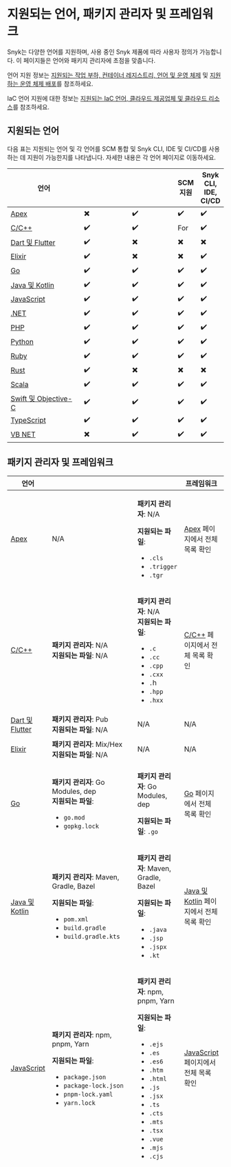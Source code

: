 # 지원되는 언어, 패키지 관리자 및 프레임워크

Snyk는 다양한 언어를 지원하며, 사용 중인 Snyk 제품에 따라 사용자 정의가 가능합니다. 이 페이지들은 언어와 패키지 관리자에 초점을 맞춥니다.

언어 지원 정보는 [지원되는 작업 부하, 컨테이너 레지스트리, 언어 및 운영 체제](../scan-with-snyk/snyk-container/kubernetes-integration/overview-of-kubernetes-integration/supported-workloads-container-registries-languages-and-operating-systems.md) 및 [지원하는 운영 체제 배포](../scan-with-snyk/snyk-container/how-snyk-container-works/operating-system-distributions-supported-by-snyk-container.md)를 참조하세요.

IaC 언어 지원에 대한 정보는 [지원되는 IaC 언어, 클라우드 제공업체 및 클라우드 리소스](../scan-with-snyk/snyk-iac/supported-iac-languages-cloud-providers-and-cloud-resources/)를 참조하세요.

## 지원되는 언어

다음 표는 지원되는 언어 및 각 언어를 SCM 통합 및 Snyk CLI, IDE 및 CI/CD를 사용하는 데 지원이 가능한지를 나타냅니다. 자세한 내용은 각 언어 페이지로 이동하세요.

<table><thead><tr><th width="270">언어</th><th width="225"></th><th width="210"></th><th data-hidden>SCM 지원</th><th data-hidden>Snyk CLI, IDE, CI/CD</th></tr></thead><tbody><tr><td><a href="apex.md">Apex</a></td><td><span data-gb-custom-inline data-tag="emoji" data-code="2716">✖️</span></td><td>✔️</td><td>✔️</td><td>✔️</td></tr><tr><td><a href="c-c++/">C/C++</a></td><td>✔️</td><td>✔️</td><td>For </td><td>✔️</td></tr><tr><td><a href="dart-and-flutter.md">Dart 및 Flutter</a></td><td>✔️</td><td><span data-gb-custom-inline data-tag="emoji" data-code="2716">✖️</span></td><td><span data-gb-custom-inline data-tag="emoji" data-code="2716">✖️</span></td><td><span data-gb-custom-inline data-tag="emoji" data-code="2716">✖️</span></td></tr><tr><td><a href="elixir.md">Elixir</a></td><td>✔️</td><td><span data-gb-custom-inline data-tag="emoji" data-code="2716">✖️</span></td><td><span data-gb-custom-inline data-tag="emoji" data-code="2716">✖️</span></td><td>✔️</td></tr><tr><td><a href="go/">Go</a></td><td>✔️</td><td>✔️</td><td>✔️</td><td>✔️</td></tr><tr><td><a href="java-and-kotlin/">Java 및 Kotlin</a></td><td>✔️</td><td>✔️</td><td>✔️</td><td>✔️</td></tr><tr><td><a href="javascript/">JavaScript</a></td><td>✔️</td><td>✔️</td><td>✔️</td><td>✔️</td></tr><tr><td><a href=".net/">.NET</a></td><td>✔️</td><td>✔️</td><td>✔️</td><td>✔️</td></tr><tr><td><a href="php/">PHP</a></td><td>✔️</td><td>✔️</td><td>✔️</td><td>✔️</td></tr><tr><td><a href="python/">Python</a></td><td>✔️</td><td>✔️</td><td>✔️</td><td>✔️</td></tr><tr><td><a href="ruby/">Ruby</a></td><td>✔️</td><td>✔️</td><td>✔️</td><td>✔️</td></tr><tr><td><a href="rust.md">Rust</a></td><td>✔️</td><td><span data-gb-custom-inline data-tag="emoji" data-code="2716">✖️</span></td><td><span data-gb-custom-inline data-tag="emoji" data-code="2716">✖️</span></td><td><span data-gb-custom-inline data-tag="emoji" data-code="2716">✖️</span></td></tr><tr><td><a href="scala/">Scala</a></td><td>✔️</td><td>✔️</td><td>✔️</td><td>✔️</td></tr><tr><td><a href="swift-and-objective-c/">Swift 및 Objective-C</a></td><td>✔️</td><td>✔️</td><td>✔️</td><td>✔️</td></tr><tr><td><a href="typescript.md">TypeScript</a></td><td>✔️</td><td>✔️</td><td>✔️</td><td>✔️</td></tr><tr><td><a href="vb.net.md">VB NET</a></td><td><span data-gb-custom-inline data-tag="emoji" data-code="2716">✖️</span></td><td>✔️</td><td>✔️</td><td>✔️</td></tr></tbody></table>

## 패키지 관리자 및 프레임워크

<table data-full-width="false"><thead><tr><th width="198">언어</th><th width="276"></th><th></th><th data-hidden>프레임워크</th><th data-hidden>지원되는 기능</th></tr></thead><tbody><tr><td><a href="apex.md">Apex</a></td><td> N/A</td><td><p><strong>패키지 관리자</strong>: N/A</p><p><strong>지원되는 파일</strong>:</p><ul><li><code>.cls</code></li><li><code>.trigger</code> </li><li><code>.tgr</code></li></ul></td><td><a href="apex.md#frameworks-and-libraries">Apex</a> 페이지에서 전체 목록 확인</td><td><ul><li>Interfile 분석 지원</li><li>사용자 정의 규칙</li><li>보고서</li><li>Interfile 분석</li></ul></td></tr><tr><td><a href="c-c++/">C/C++</a></td><td><p><strong>패키지 관리자</strong>: N/A<br><strong>지원되는 파일</strong>: N/A</p><p></p></td><td><p><strong>패키지 관리자</strong>: N/A<br><strong>지원되는 파일</strong>:</p><ul><li><code>.c</code> </li><li><code>.cc</code> </li><li><code>.cpp</code> </li><li><code>.cxx</code> </li><li><code>.</code>h </li><li><code>.hpp</code> </li><li><code>.hxx</code></li></ul></td><td><a href="c-c++/#frameworks-and-libraries">C/C++</a> 페이지에서 전체 목록 확인</td><td><ul><li>라이선스 스캐닝 ()</li><li>보고서 ()</li><li>Interfile 분석 ()</li></ul></td></tr><tr><td><a href="dart-and-flutter.md">Dart 및 Flutter</a></td><td><strong>패키지 관리자</strong>: Pub<br><strong>지원되는 파일</strong>: N/A</td><td> N/A</td><td>N/A</td><td>N/A</td></tr><tr><td><a href="elixir.md">Elixir</a></td><td><strong>패키지 관리자</strong>: Mix/Hex<br><strong>지원되는 파일</strong>: N/A</td><td> N/A</td><td>N/A</td><td><ul><li>보고서</li></ul></td></tr><tr><td><a href="go/">Go</a></td><td><p><strong>패키지 관리자</strong>: Go Modules, dep<br><strong>지원되는 파일</strong>:</p><ul><li><code>go.mod</code> </li><li><code>gopkg.lock</code></li></ul></td><td><p><strong>패키지 관리자</strong>: Go Modules, dep</p><p><strong>지원되는 파일</strong>: <code>.go</code></p></td><td><a href="go/#frameworks-and-libraries">Go</a> 페이지에서 전체 목록 확인</td><td><ul><li>라이선스 스캐닝</li><li>보고서</li><li>사용자 정의 규칙</li><li>Interfile 분석</li></ul></td></tr><tr><td><a href="java-and-kotlin/">Java 및 Kotlin</a></td><td><p><strong>패키지 관리자</strong>: Maven, Gradle, Bazel<br></p><p><strong>지원되는 파일</strong>:</p><ul><li><code>pom.xml</code> </li><li><code>build.gradle</code></li><li><code>build.gradle.kts</code></li></ul></td><td><p><strong>패키지 관리자</strong>: Maven, Gradle, Bazel</p><p><strong>지원되는 파일</strong>:</p><ul><li><code>.java</code> </li><li><code>.jsp</code> </li><li><code>.jspx</code> </li><li><code>.kt</code></li></ul></td><td><a href="java-and-kotlin/#frameworks-and-libraries">Java 및 Kotlin</a> 페이지에서 전체 목록 확인</td><td><ul><li>도구 PR (Maven) </li><li>라이선스 스캐닝 </li><li>보고서</li><li>사용자 정의 규칙 </li><li>Interfile 분석</li></ul></td></tr><tr><td><a href="javascript/">JavaScript</a></td><td><p><strong>패키지 관리자</strong>: npm, pnpm, Yarn</p><p><strong>지원되는 파일</strong>:</p><ul><li><code>package.json</code> </li><li><code>package-lock.json</code> </li><li><code>pnpm-lock.yaml</code> </li><li><code>yarn.lock</code></li></ul></td><td><p><strong>패키지 관리자</strong>: npm, pnpm, Yarn</p><p><strong>지원되는 파일</strong>:</p><ul><li><code>.ejs</code> </li><li><code>.es</code> </li><li><code>.es6</code> </li><li><code>.htm</code> </li><li><code>.html</code> </li><li><code>.js</code> </li><li><code>.jsx</code> </li><li><code>.ts</code> </li><li><code>.cts</code> </li><li><code>.mts</code> </li><li><code>.tsx</code> </li><li><code>.vue</code> </li><li><code>.mjs</code> </li><li><code>.cjs</code></li></ul></td><td><a href="javascript/#frameworks-and-libraries">JavaScript</a> 페이지에서 전체 목록 확인</td><td><ul><li>보고서 </li><li>사용자 정의 규칙 </li><li>Interfile 분석</li><li>도구 PRs </li><li>라이선스 스캐닝</li></ul></td></tr><tr><td><a href=".net/">.NET</a></td><td><p><strong>패키지 관리자</strong>: NuGet, Paket</p><p><strong>지원되는 파일</strong>:</p><ul><li><code>project.assets.json</code> </li><li><code>*.sln</code> </li><li><code>packages.config</code> </li><li><code>project.json</code> </li><li><code>paket.dependencies</code></li><li> <code>paket.lock</code></li></ul></td><td><p></p><p><strong>패키지 관리자</strong>: NuGet, Paket<br><strong>지원되는 파일</strong>: N/A</p></td><td><a href=".net/#frameworks-and-libraries">.NET</a> 페이지에서 전체 목록 확인</td><td><ul><li>도구 PRs (NuGet) </li><li>라이선스 스캐닝 </li><li>보고서</li><li>사용자 정의 �# 지원되는 파일 및 패키지 관리자

## PHP

- **패키지 관리자**: Composer
- **지원되는 파일**:
  - `composer.json`, `composer.lock`
- [PHP](php/#frameworks-and-libraries)에서 전체 목록 확인

## Python

- **패키지 관리자**: Pip, Poetry, pipenv, setup.py
- **지원되는 파일**:
  - `pyproject.toml`
  - `poetry.lock`
  - `requirements.txt`
  - `pipfile`
  - `pipfile.lock`
  - `setup.py`
- 더 자세한 내용은 [Python](python.md#frameworks-and-libraries) 페이지를 참조하세요.

## Ruby

- **패키지 관리자**: Bundler
- **지원되는 파일**:
  - `gemfile`
  - `gemfile.lock`
- 더 자세한 내용은 [Ruby](ruby/#frameworks-and-libraries) 페이지를 참조하세요.

## Rust

- **패키지 관리자**: Cargo
- **지원되는 파일**: N/A

## Scala

- **패키지 관리자**: sbt
- **지원되는 파일**: `build.sbt`

- **패키지 관리자**: sbt
- **지원되는 파일**: `.scala`
- 더 자세한 내용은 [Scala](scala/#frameworks-and-libraries) 페이지를 참조하세요.

## Swift 및 Objective-C

- **패키지 관리자**: CocoaPods, Swift Package Manager
- **지원되는 파일**:
  - `podfile`
  - `podfile.lock`
  - `package.swift`

- **패키지 관리자**: CocoaPods, Swift Package Manager
- **지원되는 파일**: `.swift`
- 더 자세한 내용은 [Swift and Objective-C](swift-and-objective-c/#frameworks-and-libraries) 페이지를 참조하세요.

## TypeScript

- **패키지 관리자**: npm, pnpm, Yarn
- **지원되는 파일**:
  - `package.json`
  - `package-lock.json`
  - `pnpm-lock.yaml`
  - `yarn.lock`

- **패키지 관리자**: npm, pnpm, Yarn
- **지원되는 파일**:
  - `.ejs`
  - `.es`
  - `.es6`
  - `.htm`
  - `.html`
  - `.js`
  - `.jsx`
  - `.ts`
  - `.cts`
  - `.mts`
  - `.tsx`
  - `.vue`
  - `.mjs`
  - `.cjs`
- 더 자세한 내용은 [TypeScript](typescript.md#frameworks-and-libraries)를 참조하세요.

## VB NET

- **패키지 관리자**: N/A
- **지원되는 파일**: `.vb`
- 더 자세한 내용은 [VB NET](vb.net.md#frameworks-and-libraries) 페이지를 참조하세요.

---
Snyk Code에서는 Ruby를 제외한 모든 지원되는 언어에 대해 *Interfile* 분석을 지원합니다.

Snyk Open Source에 대해서는 공식 릴리스만 추적됩니다. 커밋은 공식 릴리스나 태그에 포함되지 않는 한, 기본 브랜치에 포함되지 않습니다.

패키지 관리자가 있는 프로젝트인 경우, 패키지 관리자의 공식 릴리스가 필요합니다.

Go 및 미구성 검사(C/C++)의 경우, 공식 릴리스나 GitHub 저장소에 대한 태그가 필요합니다.